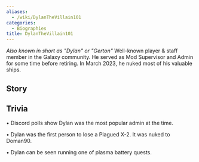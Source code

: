 ```yaml
---
aliases:
  - /wiki/DylanTheVillain101
categories:
  - Biographies
title: DylanTheVillain101
---
```


_Also known in short as "Dylan" or "Gerton"_ Well-known player & staff member in the Galaxy community. He served as Mod Supervisor and Admin for some time before retiring. In March 2023, he nuked most of his valuable ships.

## Story

## Trivia

• Discord polls show Dylan was the most popular admin at the time.

• Dylan was the first person to lose a Plagued X-2. It was nuked to Doman90.

• Dylan can be seen running one of plasma battery quests.
